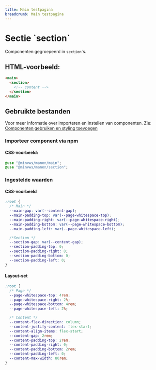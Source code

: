 ```yaml
---
title: Main testpagina
breadcrumb: Main testpagina
---
```


<h1 id="introduction">Sectie `section`</h1>

Componenten gegroepeerd in `section`'s.

<h2>HTML-voorbeeld:</h2>

```html
<main>
  <section>
    <!-- content -->
  </section>
</main>
```

<h2>Gebruikte bestanden</h2>

Voor meer informatie over importeren en instellen van componenten. Zie: [Componenten gebruiken en styling toevoegen](/getting-started/installation)

### Importeer component via npm

#### CSS-voorbeeld:

```css
@use "@minvws/manon/main";
@use "@minvws/manon/section";
```

<h3>Ingestelde waarden</h3>

#### CSS-voorbeeld

```css
:root {
  /* Main */
  --main-gap: var(--content-gap);
  --main-padding-top: var(--page-whitespace-top);
  --main-padding-right: var(--page-whitespace-right);
  --main-padding-bottom: var(--page-whitespace-bottom);
  --main-padding-left: var(--page-whitespace-left);

  /*Section */
  --section-gap: var(--content-gap);
  --section-padding-top: 0;
  --section-padding-right: 0;
  --section-padding-bottom: 0;
  --section-padding-left: 0;
}
```

#### Layout-set

```css
:root {
  /* Page */
  --page-whitespace-top: 4rem;
  --page-whitespace-right: 2%;
  --page-whitespace-bottom: 4rem;
  --page-whitespace-left: 2%;

  /* Content */
  --content-flex-direction: column;
  --content-justify-content: flex-start;
  --content-align-items: flex-start;
  --content-gap: 2rem;
  --content-padding-top: 2rem;
  --content-padding-right: 0;
  --content-padding-bottom: 2rem;
  --content-padding-left: 0;
  --content-max-width: 80rem;
}
```

